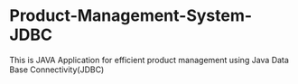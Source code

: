 # Product-Management-System-JDBC
This is JAVA Application for efficient product management using Java Data Base Connectivity(JDBC)
